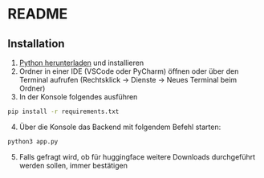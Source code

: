 
# README
## Installation

1. [Python herunterladen](https://www.python.org/downloads/) und installieren
2. Ordner in einer IDE (VSCode oder PyCharm) öffnen oder über den Terminal aufrufen (Rechtsklick -> Dienste -> Neues Terminal beim Ordner)
3. In der Konsole folgendes ausführen
```bash
pip install -r requirements.txt
```
4. Über die Konsole das Backend mit folgendem Befehl starten:
```bash
python3 app.py
```
5. Falls gefragt wird, ob für huggingface weitere Downloads durchgeführt werden sollen, immer bestätigen